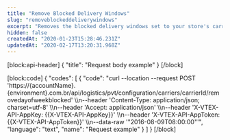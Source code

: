 ```yaml
---
title: "Remove Blocked Delivery Windows"
slug: "removeblockeddeliverywindows"
excerpt: "Removes the blocked delivery windows set to your store's carriers."
hidden: false
createdAt: "2020-01-23T15:28:46.231Z"
updatedAt: "2020-02-17T13:20:31.968Z"
---
```

[block:api-header]
{
  "title": "Request body example"
}
[/block]

[block:code]
{
  "codes": [
    {
      "code": "curl --location --request POST 'https://{accountName}.{environment}.com.br/api/logistics/pvt/configuration/carriers/carrierId/removedayofweekblocked' \\\n--header 'Content-Type: application/json; charset=utf-8' \\\n--header 'Accept: application/json' \\\n--header 'X-VTEX-API-AppKey: {{X-VTEX-API-AppKey}}' \\\n--header 'X-VTEX-API-AppToken: {{X-VTEX-API-AppToken}}' \\\n--data-raw '\"2016-08-09T08:00:00\"'",
      "language": "text",
      "name": "Request example"
    }
  ]
}
[/block]